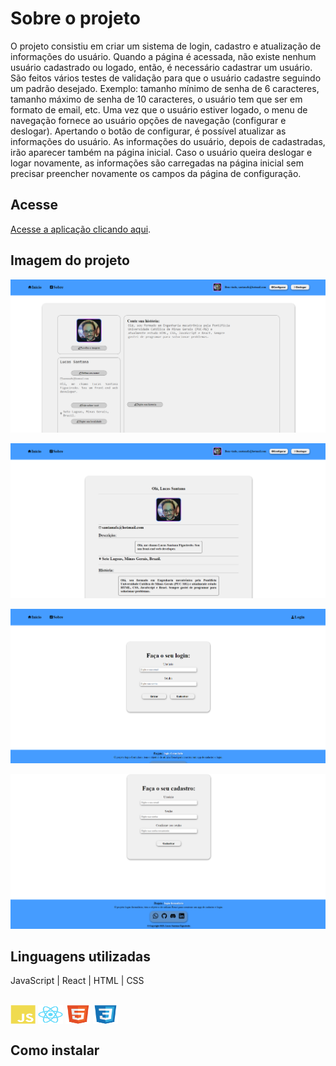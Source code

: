 # Sobre o projeto

O projeto consistiu em criar um sistema de login, cadastro e atualização de informações do usuário. Quando a página é acessada, não existe nenhum usuário cadastrado ou logado, então, é necessário cadastrar um usuário. São feitos vários testes de validação para que o usuário cadastre seguindo um padrão desejado. Exemplo: tamanho mínimo de senha de 6 caracteres, tamanho máximo de senha de 10 caracteres, o usuário tem que ser em formato de email, etc. Uma vez que o usuário estiver logado, o menu de navegação fornece ao usuário opções de navegação (configurar e deslogar). Apertando o botão de configurar, é possível atualizar as informações do usuário. As informações do usuário, depois de cadastradas, irão aparecer também na página inicial. Caso o usuário queira deslogar e logar novamente, as informações são carregadas na página inicial sem precisar preencher novamente os campos da página de configuração.

## Acesse

<a href="https://login-formulario-be49-ett5j6s85-santanafx.vercel.app/">Acesse a aplicação clicando aqui</a>.

## Imagem do projeto

![Imagem Projeto](./src/images/proj.png)

![Imagem Projeto-1](./src/images/proj-1.png)

![Imagem Projeto-2](./src/images/proj-2.png)

![Imagem Projeto-3](./src/images/proj-3.png)

## Linguagens utilizadas

JavaScript | React | HTML | CSS

<div style="display: inline_block"><br>
  <img align="center" alt="Rafa-Js" height="30" width="40" src="https://raw.githubusercontent.com/devicons/devicon/master/icons/javascript/javascript-plain.svg">
<!--   <img align="center" alt="Rafa-Ts" height="30" width="40" src="https://raw.githubusercontent.com/devicons/devicon/master/icons/typescript/typescript-plain.svg"> -->
  <img align="center" alt="Rafa-React" height="30" width="40" src="https://raw.githubusercontent.com/devicons/devicon/master/icons/react/react-original.svg">
  <img align="center" alt="Rafa-HTML" height="30" width="40" src="https://raw.githubusercontent.com/devicons/devicon/master/icons/html5/html5-original.svg">
  <img align="center" alt="Rafa-CSS" height="30" width="40" src="https://raw.githubusercontent.com/devicons/devicon/master/icons/css3/css3-original.svg">
<!--   <img align="center" alt="Rafa-Python" height="30" width="40" src="https://raw.githubusercontent.com/devicons/devicon/master/icons/python/python-original.svg">
  <img align="center" alt="Rafa-Csharp" height="30" width="40" src="https://raw.githubusercontent.com/devicons/devicon/master/icons/csharp/csharp-original.svg"> -->
</div>

## Como instalar
